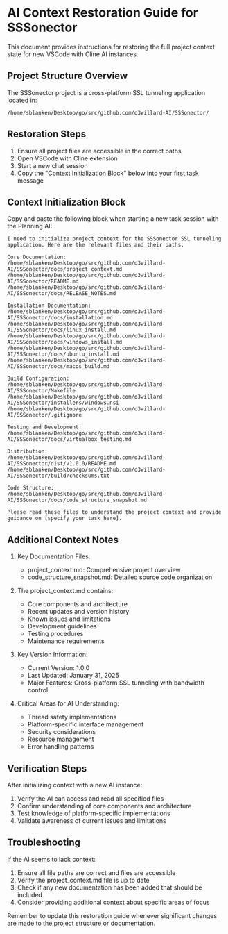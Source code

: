 # AI Context Restoration Guide for SSSonector

This document provides instructions for restoring the full project context state for new VSCode with Cline AI instances.

## Project Structure Overview

The SSSonector project is a cross-platform SSL tunneling application located in:
```
/home/sblanken/Desktop/go/src/github.com/o3willard-AI/SSSonector/
```

## Restoration Steps

1. Ensure all project files are accessible in the correct paths
2. Open VSCode with Cline extension
3. Start a new chat session
4. Copy the "Context Initialization Block" below into your first task message

## Context Initialization Block

Copy and paste the following block when starting a new task session with the Planning AI:

```
I need to initialize project context for the SSSonector SSL tunneling application. Here are the relevant files and their paths:

Core Documentation:
/home/sblanken/Desktop/go/src/github.com/o3willard-AI/SSSonector/docs/project_context.md
/home/sblanken/Desktop/go/src/github.com/o3willard-AI/SSSonector/README.md
/home/sblanken/Desktop/go/src/github.com/o3willard-AI/SSSonector/docs/RELEASE_NOTES.md

Installation Documentation:
/home/sblanken/Desktop/go/src/github.com/o3willard-AI/SSSonector/docs/installation.md
/home/sblanken/Desktop/go/src/github.com/o3willard-AI/SSSonector/docs/linux_install.md
/home/sblanken/Desktop/go/src/github.com/o3willard-AI/SSSonector/docs/windows_install.md
/home/sblanken/Desktop/go/src/github.com/o3willard-AI/SSSonector/docs/ubuntu_install.md
/home/sblanken/Desktop/go/src/github.com/o3willard-AI/SSSonector/docs/macos_build.md

Build Configuration:
/home/sblanken/Desktop/go/src/github.com/o3willard-AI/SSSonector/Makefile
/home/sblanken/Desktop/go/src/github.com/o3willard-AI/SSSonector/installers/windows.nsi
/home/sblanken/Desktop/go/src/github.com/o3willard-AI/SSSonector/.gitignore

Testing and Development:
/home/sblanken/Desktop/go/src/github.com/o3willard-AI/SSSonector/docs/virtualbox_testing.md

Distribution:
/home/sblanken/Desktop/go/src/github.com/o3willard-AI/SSSonector/dist/v1.0.0/README.md
/home/sblanken/Desktop/go/src/github.com/o3willard-AI/SSSonector/build/checksums.txt

Code Structure:
/home/sblanken/Desktop/go/src/github.com/o3willard-AI/SSSonector/docs/code_structure_snapshot.md

Please read these files to understand the project context and provide guidance on [specify your task here].
```

## Additional Context Notes

1. Key Documentation Files:
   - project_context.md: Comprehensive project overview
   - code_structure_snapshot.md: Detailed source code organization
   
2. The project_context.md contains:
   - Core components and architecture
   - Recent updates and version history
   - Known issues and limitations
   - Development guidelines
   - Testing procedures
   - Maintenance requirements

2. Key Version Information:
   - Current Version: 1.0.0
   - Last Updated: January 31, 2025
   - Major Features: Cross-platform SSL tunneling with bandwidth control

3. Critical Areas for AI Understanding:
   - Thread safety implementations
   - Platform-specific interface management
   - Security considerations
   - Resource management
   - Error handling patterns

## Verification Steps

After initializing context with a new AI instance:

1. Verify the AI can access and read all specified files
2. Confirm understanding of core components and architecture
3. Test knowledge of platform-specific implementations
4. Validate awareness of current issues and limitations

## Troubleshooting

If the AI seems to lack context:
1. Ensure all file paths are correct and files are accessible
2. Verify the project_context.md file is up to date
3. Check if any new documentation has been added that should be included
4. Consider providing additional context about specific areas of focus

Remember to update this restoration guide whenever significant changes are made to the project structure or documentation.

